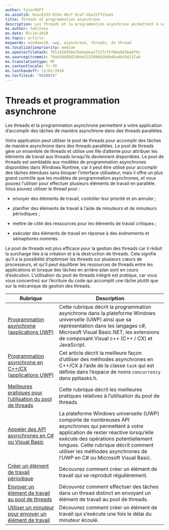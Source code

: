 ```yaml
---
author: TylerMSFT
ms.assetid: beac6333-655a-4bcf-9caf-bba15f715ea5
title: Threads et programmation asynchrone
description: Les threads et la programmation asynchrone permettent à votre application d’accomplir des tâches de manière asynchrone dans des threads parallèles.
ms.author: twhitney
ms.date: 05/14/2018
ms.topic: article
keywords: windows10, uwp, asynchrone, threads, de thread
ms.localizationpriority: medium
ms.openlocfilehash: f01142695b676ebadea2f227cf5f8beb65ba6f9c
ms.sourcegitcommit: 70ab58b88d248de2332096b20dbd6a4643d137a4
ms.translationtype: MT
ms.contentlocale: fr-FR
ms.lasthandoff: 11/01/2018
ms.locfileid: "5930874"
---
```

# <a name="threading-and-async-programming"></a>Threads et programmation asynchrone
Les threads et la programmation asynchrone permettent à votre application d’accomplir des tâches de manière asynchrone dans des threads parallèles.

Votre application peut utiliser le pool de threads pour accomplir des tâches de manière asynchrone dans des threads parallèles. Le pool de threads gère un ensemble de threads et utilise une file d’attente pour attribuer les éléments de travail aux threads lorsqu’ils deviennent disponibles. Le pool de threads est semblable aux modèles de programmation asynchrones disponibles dans Windows Runtime, car il peut être utilisé pour accomplir des tâches étendues sans bloquer l’interface utilisateur, mais il offre un plus grand contrôle que les modèles de programmation asynchrones, et vous pouvez l’utiliser pour effectuer plusieurs éléments de travail en parallèle. Vous pouvez utiliser le thread pour :

-   envoyer des éléments de travail, contrôler leur priorité et en annuler ;

-   planifier des éléments de travail à l’aide de minuteurs et de minuteurs périodiques ;

-   mettre de côté des ressources pour les éléments de travail critiques ;

-   exécuter des éléments de travail en réponse à des événements et sémaphores nommés.

Le pool de threads est plus efficace pour la gestion des threads car il réduit la surcharge liée à la création et à la destruction de threads. Cela signifie qu’il a la possibilité d’optimiser les threads sur plusieurs cœurs de processeurs, et qu’il peut équilibrer les ressources de threads entre les applications et lorsque des tâches en arrière-plan sont en cours d’exécution. L’utilisation du pool de threads intégré est pratique, car vous vous concentrez sur l’écriture du code qui accomplit une tâche plutôt que sur la mécanique de gestion des threads.

| Rubrique                                                                                                          | Description                         |
|----------------------------------------------------------------------------------------------------------------|-------------------------------------|
| [Programmation asynchrone (applications UWP)](asynchronous-programming-universal-windows-platform-apps.md)              | Cette rubrique décrit la programmation asynchrone dans la plateforme Windows universelle (UWP) ainsi que sa représentation dans les langages c#, Microsoft Visual Basic.NET, les extensions de composant Visual c++ (C++ / CX) et JavaScript. |
| [Programmation asynchrone en C++/CX (applications UWP)](asynchronous-programming-in-cpp-universal-windows-platform-apps.md)| Cet article décrit la meilleure façon d’utiliser des méthodes asynchrones en C++/CX à l’aide de la classe <code>task</code> qui est définie dans l’espace de noms <code>concurrency</code> dans ppltasks.h. |
| [Meilleures pratiques pour l’utilisation du pool de threads](best-practices-for-using-the-thread-pool.md)                         | Cette rubrique décrit les meilleures pratiques relatives à l’utilisation du pool de threads. |
| [Appeler des API asynchrones en C# ou Visual Basic](call-asynchronous-apis-in-csharp-or-visual-basic.md)             | La plateforme Windows universelle (UWP) comporte de nombreuses API asynchrones qui permettent à votre application de rester réactive lorsqu’elle exécute des opérations potentiellement longues. Cette rubrique décrit comment utiliser les méthodes asynchrones de l’UWP en C# ou Microsoft Visual Basic. |
| [Créer un élément de travail périodique](create-a-periodic-work-item.md)                                                   | Découvrez comment créer un élément de travail qui se reproduit régulièrement. |
| [Envoyer un élément de travail au pool de threads](submit-a-work-item-to-the-thread-pool.md)                               | Découvrez comment effectuer des tâches dans un thread distinct en envoyant un élément de travail au pool de threads. |
| [Utiliser un minuteur pour envoyer un élément de travail](use-a-timer-to-submit-a-work-item.md)                                       | Découvrez comment créer un élément de travail qui s’exécute une fois le délai du minuteur écoulé. |
